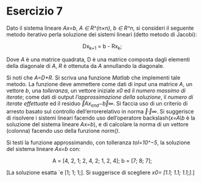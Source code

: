 # Esercizio 7

Dato il sistema lineare *Ax=b*, *A ∈ R^(n×n)*, *b ∈ R^n*, si consideri il seguente metodo iterativo perla soluzione dei sistemi lineari (detto metodo di Jacobi):

<center>
Dx<sub>k+1</sub> = b - Rx<sub>k</sub>;
</center>

Dove *A* è una matrice quadrata, D è una matrice composta dagli elementi della diagonale di *A*, *R* è ottenuta da *A* annullando la diagonale.

Si noti che *A=D+R*. Si scriva una funzione *Matlab* che implementi tale metodo. La funzione deve ammettere come dati di input una matrice *A*, un vettore *b*, una *tolleranza*, un vettore iniziale *x0* ed il *numero massimo di iterate*; come dati di output *l’approssimazione della soluzione*, il *numero di iterate effettuate* ed il residuo *‖Ax<sub>end</sub>−b‖∞*. Si faccia uso di un criterio di arresto basato sul controllo dell’errorerelativo in norma *‖·‖∞*.  Si suggerisce di risolvere i sistemi lineari facendo uso dell’operatore backslash(*x=A\b* è la soluzione del sistema lineare *Ax=b*), e di calcolare la norma di un vettore (colonna) facendo uso della funzione *norm()*.

Si testi la funzione approssimando, con tolleranza *tol=10^−5*, la soluzione del sistema lineare *Ax=b* con:

<center>
A = [4, 2, 1; 2, 4, 2; 1, 2, 4];
b = [7; 8; 7];
</center>

[La soluzione esatta `e [1; 1; 1;].  Si suggerisce di scegliere *x0= [1.1; 1.1; 1.1;]*.]
